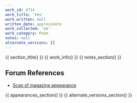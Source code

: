 ```yaml
---
work_id: 4714
work_title: 'Yes'
work_written: null
written_date: approximate
work_collected: 'no'
work_category: Poem
notes: null
alternate_versions: []
---
```


{{ section_title() }}
{{ work_info() }}
{{ notes_section() }}
## Forum References
- [Scan of magazine appearance](https://bukowskiforum.com/threads/a-warm-afternoon-just-off-sunset-boulevard-boil-near-left-elbow-yes-wormwood-review-no-39-1970.12746/)

{{ appearances_section() }}
{{ alternate_versions_section() }}
